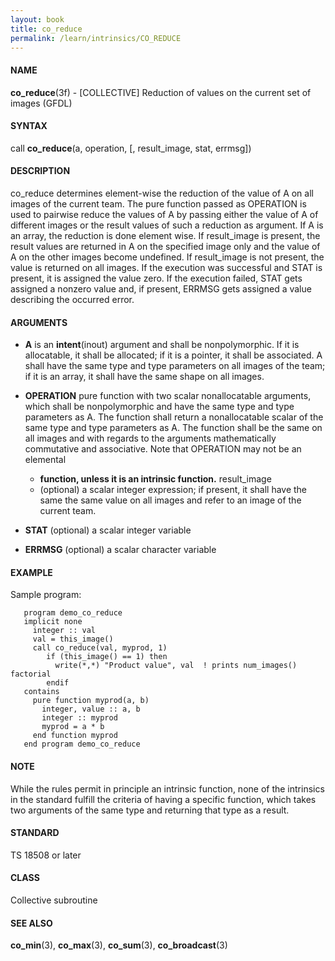 ```yaml
---
layout: book
title: co_reduce
permalink: /learn/intrinsics/CO_REDUCE
---
```

#### NAME

__co\_reduce__(3f) - \[COLLECTIVE\] Reduction of values on the current set of images
(GFDL)

#### SYNTAX

call __co\_reduce__(a, operation, \[, result\_image, stat, errmsg\])

#### DESCRIPTION

co\_reduce determines element-wise the reduction of the value of A on
all images of the current team. The pure function passed as OPERATION is
used to pairwise reduce the values of A by passing either the value of A
of different images or the result values of such a reduction as
argument. If A is an array, the reduction is done element wise. If
result\_image is present, the result values are returned in A on the
specified image only and the value of A on the other images become
undefined. If result\_image is not present, the value is returned on all
images. If the execution was successful and STAT is present, it is
assigned the value zero. If the execution failed, STAT gets assigned a
nonzero value and, if present, ERRMSG gets assigned a value describing
the occurred error.

#### ARGUMENTS

  - __A__
    is an __intent__(inout) argument and shall be nonpolymorphic. If it
    is allocatable, it shall be allocated; if it is a pointer, it shall
    be associated. A shall have the same type and type parameters on all
    images of the team; if it is an array, it shall have the same shape
    on all images.

  - __OPERATION__
    pure function with two scalar nonallocatable arguments, which shall
    be nonpolymorphic and have the same type and type parameters as A.
    The function shall return a nonallocatable scalar of the same type
    and type parameters as A. The function shall be the same on all
    images and with regards to the arguments mathematically commutative
    and associative. Note that OPERATION may not be an elemental

      - __function, unless it is an intrinsic function.__
        result\_image

    <!-- end list -->

      - (optional) a scalar integer expression; if present, it shall
        have the same the same value on all images and refer to an image
        of the current team.

  - __STAT__
    (optional) a scalar integer variable

  - __ERRMSG__
    (optional) a scalar character variable

#### EXAMPLE

Sample program:

```
   program demo_co_reduce
   implicit none
     integer :: val
     val = this_image()
     call co_reduce(val, myprod, 1)
        if (this_image() == 1) then
          write(*,*) "Product value", val  ! prints num_images() factorial
        endif
   contains
     pure function myprod(a, b)
       integer, value :: a, b
       integer :: myprod
       myprod = a * b
     end function myprod
   end program demo_co_reduce
```

#### NOTE

While the rules permit in principle an intrinsic function, none of the
intrinsics in the standard fulfill the criteria of having a specific
function, which takes two arguments of the same type and returning that
type as a result.

#### STANDARD

TS 18508 or later

#### CLASS

Collective subroutine

#### SEE ALSO

__co\_min__(3), __co\_max__(3), __co\_sum__(3), __co\_broadcast__(3)

